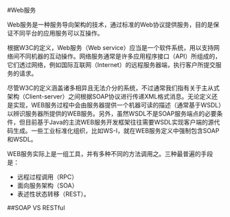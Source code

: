 #Web服务

Web服务是一种服务导向架构的技术，通过标准的Web协议提供服务，目的是保证不同平台的应用服务可以互操作。

根据W3C的定义，Web服务（Web service）应当是一个软件系统，用以支持网络间不同机器的互动操作。网络服务通常是许多应用程序接口（API）所组成的，它们透过网络，例如国际互联网（Internet）的远程服务器端，执行客户所提交服务的请求。

尽管W3C的定义涵盖诸多相异且无法介分的系统，不过通常我们指有关于主从式架构（Client-server）之间根据SOAP协议进行传递XML格式消息。无论定义还是实现，WEB服务过程中会由服务器提供一个机器可读的描述（通常基于WSDL）以辨识服务器所提供的WEB服务。另外，虽然WSDL不是SOAP服务端点的必要条件，但目前基于Java的主流WEB服务开发框架往往需要WSDL实现客户端的源代码生成。一些工业标准化组织，比如WS-I，就在WEB服务定义中强制包含SOAP和WSDL。

WEB服务实际上是一组工具，并有多种不同的方法调用之。三种最普遍的手段是：

 - 远程过程调用（RPC）
 - 面向服务架构（SOA）
 - 表述性状态转移（REST）。


##SOAP VS RESTful
